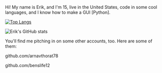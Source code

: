 Hi! My name is Erik, and 
I'm 15, live in the United States, code in some cool languages, and I know how to make a GUI [Python].

[![Top Langs](https://github-readme-stats.vercel.app/api/top-langs/?username=mr-rdev&layout=compact&theme=radical)](https://github.com/anuraghazra/github-readme-stats)

![Erik's GitHub stats](https://github-readme-stats.vercel.app/api?username=mr-rdev&show_icons=true&theme=radical)

You'll find me pitching in on some other accounts, too. Here are some of them:

github.com/arnavthorat78

github.com/benslife12
